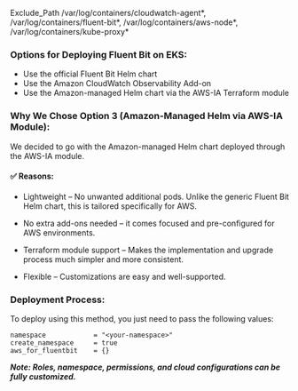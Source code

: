  Exclude_Path /var/log/containers/cloudwatch-agent*, /var/log/containers/fluent-bit*, /var/log/containers/aws-node*, /var/log/containers/kube-proxy*

### Options for Deploying Fluent Bit on EKS:

- Use the official Fluent Bit Helm chart
- Use the Amazon CloudWatch Observability Add-on
- Use the Amazon-managed Helm chart via the AWS-IA Terraform module

### Why We Chose Option 3 (Amazon-Managed Helm via AWS-IA Module):

We decided to go with the Amazon-managed Helm chart deployed through the AWS-IA module.

#### ✅ Reasons:

- Lightweight – No unwanted additional pods. Unlike the generic Fluent Bit Helm chart, this is tailored specifically for AWS.

- No extra add-ons needed – it comes focused and pre-configured for AWS environments.

- Terraform module support – Makes the implementation and upgrade process much simpler and more consistent.

- Flexible – Customizations are easy and well-supported.

### Deployment Process:
To deploy using this method, you just need to pass the following values:

```
namespace            = "<your-namespace>"
create_namespace     = true
aws_for_fluentbit    = {}

```

***Note: Roles, namespace, permissions, and cloud configurations can be fully customized.***
